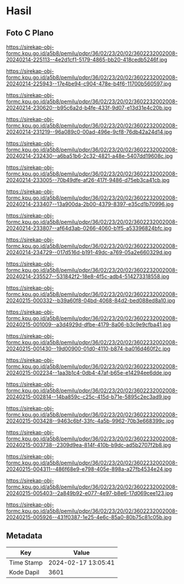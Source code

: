 # Hasil

## Foto C Plano

https://sirekap-obj-formc.kpu.go.id/a5b8/pemilu/pdpr/36/02/23/20/02/3602232002008-20240214-225113--4e2d1cf1-5179-4865-bb20-418cedb5246f.jpg

https://sirekap-obj-formc.kpu.go.id/a5b8/pemilu/pdpr/36/02/23/20/02/3602232002008-20240214-225943--17e4be94-c904-478e-b4f6-11700b560597.jpg

https://sirekap-obj-formc.kpu.go.id/a5b8/pemilu/pdpr/36/02/23/20/02/3602232002008-20240214-230620--b95c6a2d-b4fe-433f-9d07-e13d31e4c20b.jpg

https://sirekap-obj-formc.kpu.go.id/a5b8/pemilu/pdpr/36/02/23/20/02/3602232002008-20240214-231219--96a089c0-00ad-496e-9cf8-76db42a24d14.jpg

https://sirekap-obj-formc.kpu.go.id/a5b8/pemilu/pdpr/36/02/23/20/02/3602232002008-20240214-232430--a6ba51b6-2c32-4821-a48e-5407dd19608c.jpg

https://sirekap-obj-formc.kpu.go.id/a5b8/pemilu/pdpr/36/02/23/20/02/3602232002008-20240214-233005--70b49dfe-af26-417f-9486-d75eb3ca41cb.jpg

https://sirekap-obj-formc.kpu.go.id/a5b8/pemilu/pdpr/36/02/23/20/02/3602232002008-20240214-233407--13a900da-2b00-4379-8397-e35cd1b70996.jpg

https://sirekap-obj-formc.kpu.go.id/a5b8/pemilu/pdpr/36/02/23/20/02/3602232002008-20240214-233807--af64d3ab-0266-4060-b1f5-a53396824bfc.jpg

https://sirekap-obj-formc.kpu.go.id/a5b8/pemilu/pdpr/36/02/23/20/02/3602232002008-20240214-234729--017d516d-b191-49dc-a769-05a2e660329d.jpg

https://sirekap-obj-formc.kpu.go.id/a5b8/pemilu/pdpr/36/02/23/20/02/3602232002008-20240214-235527--531842f2-18e8-4f5c-adb4-514273318558.jpg

https://sirekap-obj-formc.kpu.go.id/a5b8/pemilu/pdpr/36/02/23/20/02/3602232002008-20240215-000332--b39a60f8-04bd-4068-84d2-bed088ed8a10.jpg

https://sirekap-obj-formc.kpu.go.id/a5b8/pemilu/pdpr/36/02/23/20/02/3602232002008-20240215-001009--a3d4929d-dfbe-4179-8a06-b3c9e9cfba41.jpg

https://sirekap-obj-formc.kpu.go.id/a5b8/pemilu/pdpr/36/02/23/20/02/3602232002008-20240215-001430--19d00900-01d0-4110-b874-ba016d460f2c.jpg

https://sirekap-obj-formc.kpu.go.id/a5b8/pemilu/pdpr/36/02/23/20/02/3602232002008-20240215-002234--1aa3b1c4-0db4-47af-b65e-e14294ee6dde.jpg

https://sirekap-obj-formc.kpu.go.id/a5b8/pemilu/pdpr/36/02/23/20/02/3602232002008-20240215-002814--14ba859c-c25c-415d-b71e-5895c2ec3ad9.jpg

https://sirekap-obj-formc.kpu.go.id/a5b8/pemilu/pdpr/36/02/23/20/02/3602232002008-20240215-003428--9463c6bf-33fc-4a5b-9962-70b3e668399c.jpg

https://sirekap-obj-formc.kpu.go.id/a5b8/pemilu/pdpr/36/02/23/20/02/3602232002008-20240215-003738--2309d9ea-814f-410b-b9dc-ad5b2707f2b8.jpg

https://sirekap-obj-formc.kpu.go.id/a5b8/pemilu/pdpr/36/02/23/20/02/3602232002008-20240215-004311--486f68e9-e798-405e-898a-a27fb4534e24.jpg

https://sirekap-obj-formc.kpu.go.id/a5b8/pemilu/pdpr/36/02/23/20/02/3602232002008-20240215-005403--2a849b92-e077-4e97-b8e6-17d069cee123.jpg

https://sirekap-obj-formc.kpu.go.id/a5b8/pemilu/pdpr/36/02/23/20/02/3602232002008-20240215-005926--431f0387-1e25-4e6c-85a0-80b75c81c05b.jpg


## Metadata

| Key        | Value               |
| ---------- | ------------------- |
| Time Stamp | 2024-02-17 13:05:41 |
| Kode Dapil | 3601                |



